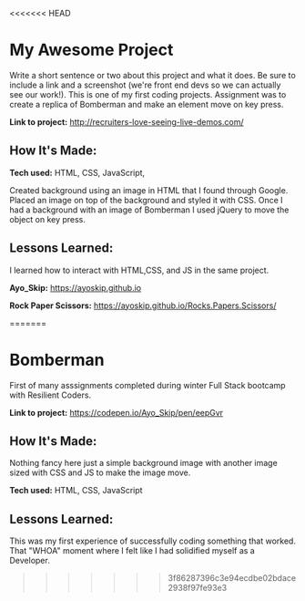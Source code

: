 <<<<<<< HEAD
# My Awesome Project
Write a short sentence or two about this project and what it does. Be sure to include a link and a screenshot (we're front end devs so we can actually see our work!).
This is one of my first coding projects. Assignment was to create a replica of Bomberman and make an element move on key press.

**Link to project:** http://recruiters-love-seeing-live-demos.com/



## How It's Made:

**Tech used:** HTML, CSS, JavaScript,

Created background using an image in HTML that I found through Google. Placed an image on top of the background and styled it with CSS. Once I had a background with an image of Bomberman I used jQuery to move the object on key press.



## Lessons Learned:

I learned how to interact with HTML,CSS, and JS in the same project.

**Ayo_Skip:** https://ayoskip.github.io

**Rock Paper Scissors:** https://ayoskip.github.io/Rocks.Papers.Scissors/




=======
# Bomberman
First of many asssignments completed during winter Full Stack bootcamp with Resilient Coders.

**Link to project:** https://codepen.io/Ayo_Skip/pen/eepGvr

## How It's Made:
Nothing fancy here just a simple background image with another image sized with CSS and JS to make the image move.


**Tech used:** HTML, CSS, JavaScript

## Lessons Learned:
This was my first experience of successfully coding something that worked. That "WHOA" moment where I felt like I had solidified myself as a Developer.
>>>>>>> 3f86287396c3e94ecdbe02bdace2938f97fe93e3
